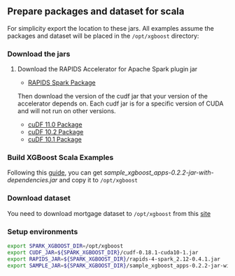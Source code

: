 ## Prepare packages and dataset for scala

For simplicity export the location to these jars. All examples assume the packages and dataset will be placed in the `/opt/xgboost` directory:

### Download the jars

1. Download the RAPIDS Accelerator for Apache Spark plugin jar
   * [RAPIDS Spark Package](https://repo1.maven.org/maven2/com/nvidia/rapids-4-spark_2.12/0.4.1/rapids-4-spark_2.12-0.4.1.jar)
  
   Then download the version of the cudf jar that your version of the accelerator depends on. Each cudf jar is for a specific version of CUDA and will not run on other versions.

     * [cuDF 11.0 Package](https://repo1.maven.org/maven2/ai/rapids/cudf/0.18.1/cudf-0.18.1-cuda11.jar)
     * [cuDF 10.2 Package](https://repo1.maven.org/maven2/ai/rapids/cudf/0.18.1/cudf-0.18.1-cuda10-2.jar)
     * [cuDF 10.1 Package](https://repo1.maven.org/maven2/ai/rapids/cudf/0.18.1/cudf-0.18.1-cuda10-1.jar)

### Build XGBoost Scala Examples

Following this [guide](/getting-started-guides/building-sample-apps/scala.md), you can get *sample_xgboost_apps-0.2.2-jar-with-dependencies.jar* and copy it to `/opt/xgboost`

### Download dataset

You need to download mortgage dataset to `/opt/xgboost` from this [site](https://rapidsai.github.io/demos/datasets/mortgage-data)

### Setup environments

``` bash
export SPARK_XGBOOST_DIR=/opt/xgboost
export CUDF_JAR=${SPARK_XGBOOST_DIR}/cudf-0.18.1-cuda10-1.jar
export RAPIDS_JAR=${SPARK_XGBOOST_DIR}/rapids-4-spark_2.12-0.4.1.jar
export SAMPLE_JAR=${SPARK_XGBOOST_DIR}/sample_xgboost_apps-0.2.2-jar-with-dependencies.jar
```
